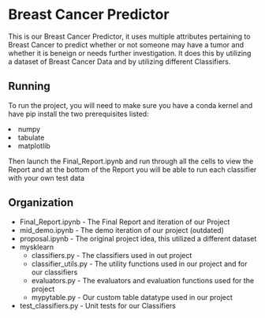 # Breast Cancer Predictor
This is our Breast Cancer Predictor, it uses multiple attributes pertaining to Breast Cancer to predict 
whether or not someone may have a tumor and whether it is beneign or needs further investigation. It does this by utilizing 
a dataset of Breast Cancer Data and by utilizing different Classifiers.

## Running
To run the project, you will need to make sure you have a conda kernel and have pip install the two prerequisites listed:
<li> numpy
<li> tabulate
<li> matplotlib
  
Then launch the Final_Report.ipynb and run through all the cells to view the Report and at the bottom of the Report you will be able to run each classifier with your own test data

## Organization
+ Final_Report.ipynb - The Final Report and iteration of our Project
+ mid_demo.ipynb - The demo iteration of our project (outdated)
+ proposal.ipynb - The original project idea, this utilized a different dataset
+ mysklearn
  + classifiers.py - The classifiers used in out project
  + classifier_utils.py - The utility functions used in our project and for our classifiers
  + evaluators.py - The evaluators and evaluation functions used for the project
  + mypytable.py - Our custom table datatype used in our project
+ test_classifiers.py - Unit tests for our Classifiers
